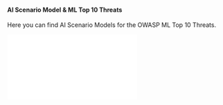 #### AI Scenario Model & ML Top 10 Threats
Here you can find AI Scenario Models for the OWASP ML Top 10 Threats.

![Output Intefrity Attack](./output_integrity_attack/README.md)
